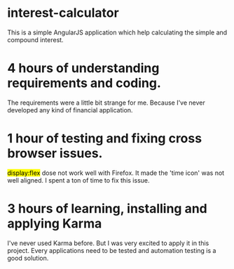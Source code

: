 # interest-calculator
This is a simple AngularJS application which help calculating the simple and compound interest.

# 4 hours of understanding requirements and coding.
The requirements were a little bit strange for me. 
Because I've never developed any kind of financial application. 

# 1 hour of testing and fixing cross browser issues.
<mark>display:flex</mark> dose not work well with Firefox. 
It made the 'time icon' was not well aligned.
I spent a ton of time to fix this issue.

# 3  hours of learning, installing and applying Karma
I've never used Karma before. But I was very excited to apply it in this project.
 Every applications need to be tested and automation testing is a good solution.